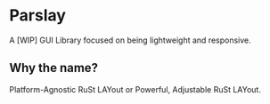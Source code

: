# Parslay

A \[WIP\] GUI Library focused on being lightweight and responsive.

## Why the name?

Platform-Agnostic RuSt LAYout or Powerful, Adjustable RuSt LAYout.
